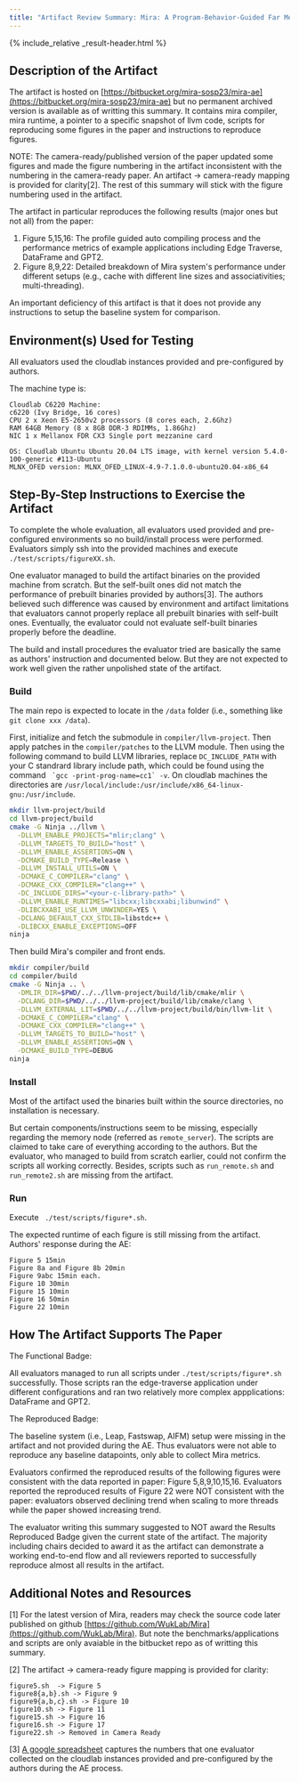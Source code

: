 ```yaml
---
title: "Artifact Review Summary: Mira: A Program-Behavior-Guided Far Memory System"
---
```


{% include_relative _result-header.html %}

## Description of the Artifact

The artifact is hosted on [https://bitbucket.org/mira-sosp23/mira-ae](https://bitbucket.org/mira-sosp23/mira-ae) but no permanent archived version is available as of writting this summary.
It contains mira compiler, mira runtime, a pointer to a specific snapshot of llvm code, scripts for reproducing some figures in the paper and instructions to reproduce figures.

NOTE: The camera-ready/published version of the paper updated some figures and made the figure numbering in the artifact inconsistent with the numbering in the camera-ready paper. An artifact -> camera-ready mapping is provided for clarity[2]. The rest of this summary will stick with the figure numbering used in the artifact.


The artifact in particular reproduces the following results (major ones but not all) from the paper:
1. Figure 5,15,16: The profile guided auto compiling process and the performance metrics of example applications including Edge Traverse, DataFrame and GPT2.
2. Figure 8,9,22: Detailed breakdown of Mira system's performance under different setups (e.g., cache with different line sizes and associativities; multi-threading).

An important deficiency of this artifact is that it does not provide any instructions to setup the baseline system for comparison.

## Environment(s) Used for Testing

All evaluators used the cloudlab instances provided and pre-configured by authors.

The machine type is:
```
Cloudlab C6220 Machine:
c6220 (Ivy Bridge, 16 cores)
CPU 2 x Xeon E5-2650v2 processors (8 cores each, 2.6Ghz)
RAM 64GB Memory (8 x 8GB DDR-3 RDIMMs, 1.86Ghz)
NIC 1 x Mellanox FDR CX3 Single port mezzanine card

OS: Cloudlab Ubuntu Ubuntu 20.04 LTS image, with kernel version 5.4.0-100-generic #113-Ubuntu
MLNX_OFED version: MLNX_OFED_LINUX-4.9-7.1.0.0-ubuntu20.04-x86_64
```

## Step-By-Step Instructions to Exercise the Artifact

To complete the whole evaluation, all evaluators used provided and pre-configured environments so no build/install process were performed.
Evaluators simply ssh into the provided machines and execute ` ./test/scripts/figureXX.sh`.

One evaluator managed to build the artifact binaries on the provided machine from scratch. But the self-built ones did not match the performance of prebuilt binaries provided by authors[3].
The authors believed such difference was caused by environment and artifact limitations that evaluators cannot properly replace all prebuilt binaries with self-built ones. Eventually, the evaluator could not evaluate self-built binaries properly before the deadline.

The build and install procedures the evaluator tried are basically the same as authors' instruction and documented below. But they are not expected to work well given the rather unpolished state of the artifact.

### Build
The main repo is expected to locate in the `/data` folder (i.e., something like `git clone xxx /data`).

First, initialize and fetch the submodule in `compiler/llvm-project`. Then apply patches in the `compiler/patches` to the LLVM module. Then using the following command to build LLVM libraries, replace `DC_INCLUDE_PATH` with your C standrard library include path, which could be found using the command `` `gcc -print-prog-name=cc1` -v``. On cloudlab machines the directories are `/usr/local/include:/usr/include/x86_64-linux-gnu:/usr/include`.

```sh
mkdir llvm-project/build
cd llvm-project/build
cmake -G Ninja ../llvm \
  -DLLVM_ENABLE_PROJECTS="mlir;clang" \
  -DLLVM_TARGETS_TO_BUILD="host" \
  -DLLVM_ENABLE_ASSERTIONS=ON \
  -DCMAKE_BUILD_TYPE=Release \
  -DLLVM_INSTALL_UTILS=ON \
  -DCMAKE_C_COMPILER="clang" \
  -DCMAKE_CXX_COMPILER="clang++" \
  -DC_INCLUDE_DIRS="<your-c-library-path>" \
  -DLLVM_ENABLE_RUNTIMES="libcxx;libcxxabi;libunwind" \
  -DLIBCXXABI_USE_LLVM_UNWINDER=YES \
  -DCLANG_DEFAULT_CXX_STDLIB=libstdc++ \
  -DLIBCXX_ENABLE_EXCEPTIONS=OFF
ninja
```

Then build Mira's compiler and front ends.

```sh
mkdir compiler/build
cd compiler/build
cmake -G Ninja .. \
  -DMLIR_DIR=$PWD/../../llvm-project/build/lib/cmake/mlir \
  -DCLANG_DIR=$PWD/../../llvm-project/build/lib/cmake/clang \
  -DLLVM_EXTERNAL_LIT=$PWD/../../llvm-project/build/bin/llvm-lit \
  -DCMAKE_C_COMPILER="clang" \
  -DCMAKE_CXX_COMPILER="clang++" \
  -DLLVM_TARGETS_TO_BUILD="host" \
  -DLLVM_ENABLE_ASSERTIONS=ON \
  -DCMAKE_BUILD_TYPE=DEBUG
ninja
```

### Install

Most of the artifact used the binaries built within the source directories, no installation is necessary.

But certain components/instructions seem to be missing, especially regarding the memory node (referred as `remote_server`).  The scripts are claimed to take care of everything according to the authors. But the evaluator, who managed to build from scratch earlier, could not confirm the scripts all working correctly. Besides, scripts such as `run_remote.sh` and `run_remote2.sh` are missing from the artifact.

### Run

Execute ` ./test/scripts/figure*.sh`.

The expected runtime of each figure is still missing from the artifact. Authors' response during the AE:
```
Figure 5 15min
Figure 8a and Figure 8b 20min
Figure 9abc 15min each.
Figure 10 30min
Figure 15 10min
Figure 16 50min
Figure 22 10min
```

## How The Artifact Supports The Paper

The Functional Badge:

All evaluators managed to run all scripts under `./test/scripts/figure*.sh` successfully. Those scripts ran the edge-traverse application under different configurations and ran two relatively more complex appplications: DataFrame and GPT2.

The Reproduced Badge:

The baseline system (i.e., Leap, Fastswap, AIFM) setup were missing in the artifact and not provided during the AE. Thus evaluators were not able to reproduce any baseline datapoints, only able to collect Mira metrics.

Evaluators confirmed the reproduced results of the following figures were consistent with the data reported in paper: Figure 5,8,9,10,15,16.
Evaluators reported the reproduced results of Figure 22 were NOT consistent with the paper: evaluators observed declining trend when scaling to more threads while the paper showed increasing trend.

The evaluator writing this summary suggested to NOT award the Results Reproduced Badge given the current state of the artifact. The majority including chairs decided to award it as the artifact can demonstrate a working end-to-end flow and all reviewers reported to successfully reproduce almost all results in the artifact.

## Additional Notes and Resources

[1] For the latest version of Mira, readers may check the source code later published on github [https://github.com/WukLab/Mira](https://github.com/WukLab/Mira). But note the benchmarks/applications and scripts are only avaiable in the bitbucket repo as of writting this summary.

[2] The artifact -> camera-ready figure mapping is provided for clarity:
```
figure5.sh  -> Figure 5
figure8{a,b}.sh -> Figure 9
figure9{a,b,c}.sh -> Figure 10
figure10.sh -> Figure 11
figure15.sh -> Figure 16
figure16.sh -> Figure 17
figure22.sh -> Removed in Camera Ready
```

[3] [A google spreadsheet](https://docs.google.com/spreadsheets/d/e/2PACX-1vS8oGIMDuSygYw2p1fjp9jiYSyEY1PfAM49QvxceAWN1xQnx4SM_a2GILNWNN5t1OicoCWLPXiRONLA/pubhtml) captures the numbers that one evaluator collected on the cloudlab instances provided and pre-configured by the authors during the AE process.
